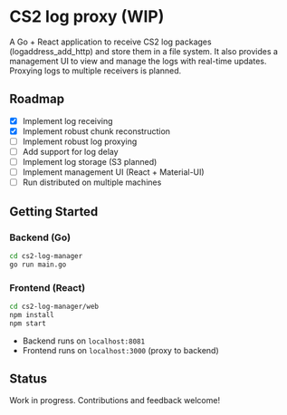 # CS2 log proxy (WIP)

A Go + React application to receive CS2 log packages (logaddress_add_http) and store them in a file system.
It also provides a management UI to view and manage the logs with real-time updates.
Proxying logs to multiple receivers is planned.

## Roadmap

- [x] Implement log receiving
- [x] Implement robust chunk reconstruction
- [ ] Implement robust log proxying
- [ ] Add support for log delay
- [ ] Implement log storage (S3 planned)
- [ ] Implement management UI (React + Material-UI)
- [ ] Run distributed on multiple machines

## Getting Started

### Backend (Go)

```sh
cd cs2-log-manager
go run main.go
```

### Frontend (React)

```sh
cd cs2-log-manager/web
npm install
npm start
```

- Backend runs on `localhost:8081`
- Frontend runs on `localhost:3000` (proxy to backend)

## Status

Work in progress. Contributions and feedback welcome!
